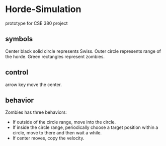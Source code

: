 # Horde-Simulation
prototype for CSE 380 project

## symbols
Center black solid circle represents Swiss. Outer circle represents range of the horde. Green rectangles represent zombies. 
## control
arrow key move the center. 
## behavior
Zombies has three behaviors:
- If outside of the circle range, move into the circle.
- If inside the circle range, periodically choose a target position within a circle, move to there and then wait a while.
- If center moves, copy the velocity.

